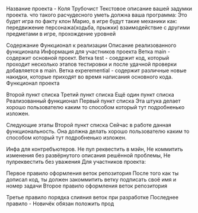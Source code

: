 Название проекта - Коля Трубочист
Текстовое описание вашей задумки проекта. что такого расчудесного уметь должна ваша программа:
Это будет игра по факту клон Марио, в игре будут такие механики как: передвижение персонажа(ходьба, прыжки)
взаимодействие с другими предметами в игре, прохождение уровней

Содержание
Функционал к реализации
Описание реализованного функционала
Информация для участников проекта
Ветка main - содержит основной проект.
Ветка test - соедржит код, который проходит несколько этапов тестировки и после удачной проверки добавляется в main.
Ветка experemential - содержит различные новые накидки, которые приходят во время написания основного кода.
Функционал проекта
 
 Второй пункт списка
 Третий пункт списка
 Ещё один пункт списка
Реализованный функционал
Первый пункт списка
Эта штука делает хорошо пользователю каким то способом который тут подробненько изложен.

Следующие этапы
Второй пункт списка
Сейчас в работе данная функциональность. Она должна делать хорошо пользователю каким то способом который тут подробненько изложен.

Инфа для контребъютеров.
Не пул реквестить в мэйн,
Не коммитить изменения без развёрнутого описания решённой проблемы,
Не пулреквестить без уважения
Для участников проекта:

Первое правило оформления веток репозитория
После того как ты дописал код, ты должен закоммитить ветку подписать своё имя и номер задачи
Второе правило оформления веток репозитория

Третье правило порядка слияния веток при разработке
Последнее правило - Новичёк обязан положить прод
